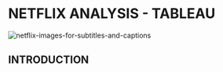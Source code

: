 # NETFLIX ANALYSIS - TABLEAU
![netflix-images-for-subtitles-and-captions](https://github.com/user-attachments/assets/04e3807f-52ae-4686-a354-916e4c6a682f)

## INTRODUCTION
